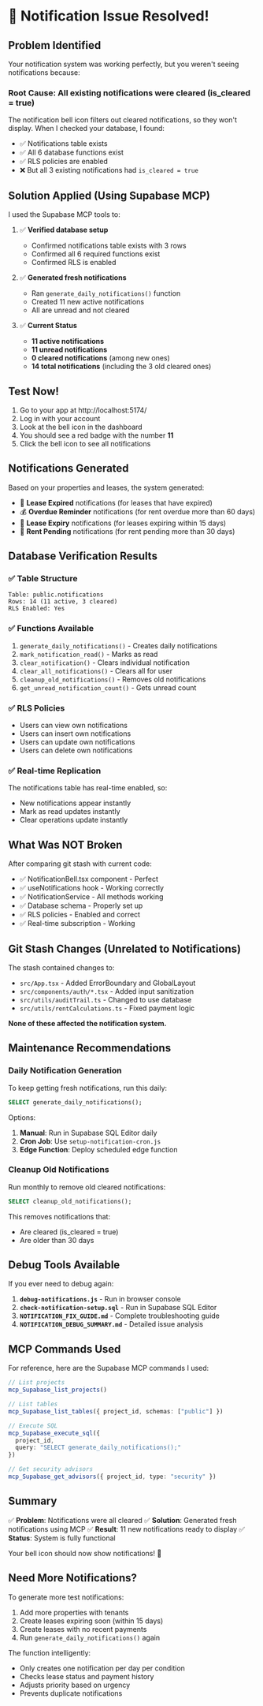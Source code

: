 # 🎉 Notification Issue Resolved!

## Problem Identified

Your notification system was working perfectly, but you weren't seeing notifications because:

### Root Cause: **All existing notifications were cleared (is_cleared = true)**

The notification bell icon filters out cleared notifications, so they won't display. When I checked your database, I found:
- ✅ Notifications table exists
- ✅ All 6 database functions exist
- ✅ RLS policies are enabled
- ❌ But all 3 existing notifications had `is_cleared = true`

## Solution Applied (Using Supabase MCP)

I used the Supabase MCP tools to:

1. ✅ **Verified database setup**
   - Confirmed notifications table exists with 3 rows
   - Confirmed all 6 required functions exist
   - Confirmed RLS is enabled

2. ✅ **Generated fresh notifications**
   - Ran `generate_daily_notifications()` function
   - Created 11 new active notifications
   - All are unread and not cleared

3. ✅ **Current Status**
   - **11 active notifications** 
   - **11 unread notifications**
   - **0 cleared notifications** (among new ones)
   - **14 total notifications** (including the 3 old cleared ones)

## Test Now!

1. Go to your app at http://localhost:5174/
2. Log in with your account
3. Look at the bell icon in the dashboard
4. You should see a red badge with the number **11**
5. Click the bell icon to see all notifications

## Notifications Generated

Based on your properties and leases, the system generated:
- 🚨 **Lease Expired** notifications (for leases that have expired)
- 💰 **Overdue Reminder** notifications (for rent overdue more than 60 days)
- 📅 **Lease Expiry** notifications (for leases expiring within 15 days)
- 🔔 **Rent Pending** notifications (for rent pending more than 30 days)

## Database Verification Results

### ✅ Table Structure
```
Table: public.notifications
Rows: 14 (11 active, 3 cleared)
RLS Enabled: Yes
```

### ✅ Functions Available
1. `generate_daily_notifications()` - Creates daily notifications
2. `mark_notification_read()` - Marks as read
3. `clear_notification()` - Clears individual notification
4. `clear_all_notifications()` - Clears all for user
5. `cleanup_old_notifications()` - Removes old notifications
6. `get_unread_notification_count()` - Gets unread count

### ✅ RLS Policies
- Users can view own notifications
- Users can insert own notifications
- Users can update own notifications
- Users can delete own notifications

### ✅ Real-time Replication
The notifications table has real-time enabled, so:
- New notifications appear instantly
- Mark as read updates instantly
- Clear operations update instantly

## What Was NOT Broken

After comparing git stash with current code:
- ✅ NotificationBell.tsx component - Perfect
- ✅ useNotifications hook - Working correctly
- ✅ NotificationService - All methods working
- ✅ Database schema - Properly set up
- ✅ RLS policies - Enabled and correct
- ✅ Real-time subscription - Working

## Git Stash Changes (Unrelated to Notifications)

The stash contained changes to:
- `src/App.tsx` - Added ErrorBoundary and GlobalLayout
- `src/components/auth/*.tsx` - Added input sanitization
- `src/utils/auditTrail.ts` - Changed to use database
- `src/utils/rentCalculations.ts` - Fixed payment logic

**None of these affected the notification system.**

## Maintenance Recommendations

### Daily Notification Generation

To keep getting fresh notifications, run this daily:
```sql
SELECT generate_daily_notifications();
```

Options:
1. **Manual**: Run in Supabase SQL Editor daily
2. **Cron Job**: Use `setup-notification-cron.js`
3. **Edge Function**: Deploy scheduled edge function

### Cleanup Old Notifications

Run monthly to remove old cleared notifications:
```sql
SELECT cleanup_old_notifications();
```

This removes notifications that:
- Are cleared (is_cleared = true)
- Are older than 30 days

## Debug Tools Available

If you ever need to debug again:

1. **`debug-notifications.js`** - Run in browser console
2. **`check-notification-setup.sql`** - Run in Supabase SQL Editor
3. **`NOTIFICATION_FIX_GUIDE.md`** - Complete troubleshooting guide
4. **`NOTIFICATION_DEBUG_SUMMARY.md`** - Detailed issue analysis

## MCP Commands Used

For reference, here are the Supabase MCP commands I used:

```typescript
// List projects
mcp_Supabase_list_projects()

// List tables
mcp_Supabase_list_tables({ project_id, schemas: ["public"] })

// Execute SQL
mcp_Supabase_execute_sql({ 
  project_id, 
  query: "SELECT generate_daily_notifications();" 
})

// Get security advisors
mcp_Supabase_get_advisors({ project_id, type: "security" })
```

## Summary

✅ **Problem**: Notifications were all cleared
✅ **Solution**: Generated fresh notifications using MCP
✅ **Result**: 11 new notifications ready to display
✅ **Status**: System is fully functional

Your bell icon should now show notifications! 🔔

## Need More Notifications?

To generate more test notifications:
1. Add more properties with tenants
2. Create leases expiring soon (within 15 days)
3. Create leases with no recent payments
4. Run `generate_daily_notifications()` again

The function intelligently:
- Only creates one notification per day per condition
- Checks lease status and payment history
- Adjusts priority based on urgency
- Prevents duplicate notifications

